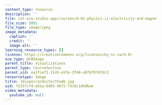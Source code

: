 ```yaml
---
content_type: resource
description: ''
file: /ol-ocw-studio-app/courses/8-02-physics-ii-electricity-and-magnetism-spring-2007/f2257cf4e81a6493d6727dc8c1db0bae_16superconductorthumb.jpg
file_size: 5891
file_type: image/jpeg
image_metadata:
  caption: ''
  credit: ''
  image-alt: ''
learning_resource_types: []
license: https://creativecommons.org/licenses/by-nc-sa/4.0/
ocw_type: OCWImage
parent_title: Visualizations
parent_type: CourseSection
parent_uid: ea1fcef1-1143-e57e-2f48-a97bf8747dc2
resourcetype: Image
title: 16superconductorthumb.jpg
uid: f2257cf4-e81a-6493-d672-7dc8c1db0bae
video_metadata:
  youtube_id: null
---
```

